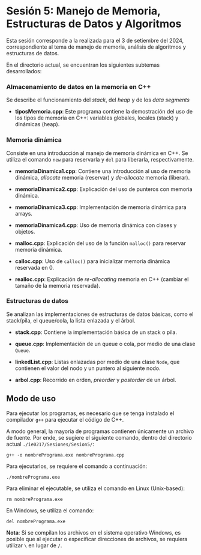 # Sesión 5: Manejo de Memoria, Estructuras de Datos y Algoritmos

Esta sesión corresponde a la realizada para el 3 de setiembre del 2024, correspondiente al tema de manejo de memoria, análisis de algoritmos y estructuras de datos.

En el directorio actual, se encuentran los siguientes subtemas desarrollados:

### Almacenamiento de datos en la memoria en C++

Se describe el funcionamiento del _stack_, del _heap_ y de los _data segments_

- __tiposMemoria.cpp__: Este programa contiene la demostración del uso de los tipos de memoria en C++: variables globales, locales (stack) y dinámicas (heap).

### Memoria dinámica

Consiste en una introducción al manejo de memoria dinámica en C++. Se utiliza el comando `new` para reservarla y `del` para liberarla, respectivamente.

- __memoriaDinamica1.cpp__: Contiene una introducción al uso de memoria dinámica, _allocate_ memoria (reservar) y _de-allocate_ memoria (liberar).

- __memoriaDinamica2.cpp__: Explicación del uso de punteros con memoria dinámica.
- __memoriaDinamica3.cpp__: Implementación de memoria dinámica para arrays.
- __memoriaDinamica4.cpp__: Uso de memoria dinámica con clases y objetos.

- __malloc.cpp__: Explicación del uso de la función `malloc()` para reservar memoria dinámica.

- __calloc.cpp__: Uso de `calloc()` para inicializar memoria dinámica reservada en 0.

- __realloc.cpp__: Explicación de _re-allocating_ memoria en C++ (cambiar el tamaño de la memoria reservada).

### Estructuras de datos

Se analizan las implementaciones de estructuras de datos básicas, como el stack/pila, el queue/cola, la lista enlazada y el árbol. 

- __stack.cpp__: Contiene la implementación básica de un stack o pila.

- __queue.cpp__: Implementación de un queue o cola, por medio de una clase `Queue`.

- __linkedList.cpp__: Listas enlazadas por medio de una clase `Node`, que contienen el valor del nodo y un puntero al siguiente nodo.

- __arbol.cpp__: Recorrido en orden, _preorder_ y _postorder_ de un árbol. 

## Modo de uso

Para ejecutar los programas, es necesario que se tenga instalado el compilador `g++` para ejecutar el código de C++.

A modo general, la mayoría de programas contienen únicamente un archivo de fuente. Por ende, se sugiere el siguiente comando, dentro del directorio actual `./ie0217/Sesiones/Sesion5/`:

```
g++ -o nombrePrograma.exe nombrePrograma.cpp
```

Para ejecutarlos, se requiere el comando a continuación:

```
./nombrePrograma.exe
```

Para eliminar el ejecutable, se utiliza el comando en Linux (Unix-based):
```
rm nombrePrograma.exe
```

En Windows, se utiliza el comando:
```
del nombrePrograma.exe
```

__Nota__: Si se compilan los archivos en el sistema operativo Windows, es posible que al ejecutar o especificar direcciones de archivos, se requiera utilizar `\` en lugar de `/`.
